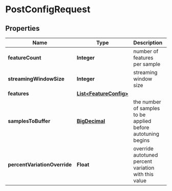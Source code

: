 # PostConfigRequest

## Properties
Name | Type | Description | Notes
------------ | ------------- | ------------- | -------------
**featureCount** | **Integer** | number of features per sample | 
**streamingWindowSize** | **Integer** | streaming window size | 
**features** | [**List&lt;FeatureConfig&gt;**](FeatureConfig.md) |  |  [optional]
**samplesToBuffer** | [**BigDecimal**](BigDecimal.md) | the number of samples to be applied before autotuning begins |  [optional]
**percentVariationOverride** | **Float** | override autotuned percent variation with this value |  [optional]
